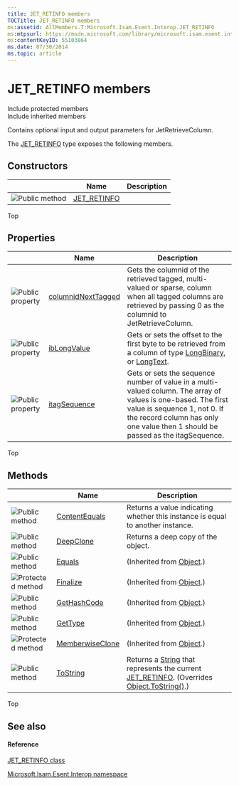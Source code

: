 ```yaml
---
title: JET_RETINFO members
TOCTitle: JET_RETINFO members
ms:assetid: AllMembers.T:Microsoft.Isam.Esent.Interop.JET_RETINFO
ms:mtpsurl: https://msdn.microsoft.com/library/microsoft.isam.esent.interop.jet_retinfo_members(v=EXCHG.10)
ms:contentKeyID: 55103864
ms.date: 07/30/2014
ms.topic: article
---
```


# JET_RETINFO members

Include protected members  
Include inherited members  

Contains optional input and output parameters for JetRetrieveColumn.

The [JET_RETINFO](./jet-retinfo-class.md) type exposes the following members.

## Constructors

<table>
<thead>
<tr class="header">
<th> </th>
<th>Name</th>
<th>Description</th>
</tr>
</thead>
<tbody>
<tr class="odd">
<td><img src="../images/dn292146.pubmethod(exchg.10).gif" title="Public method" alt="Public method" /></td>
<td><a href="dn351023(v=exchg.10).md">JET_RETINFO</a></td>
<td></td>
</tr>
</tbody>
</table>


Top

## Properties

<table>
<thead>
<tr class="header">
<th> </th>
<th>Name</th>
<th>Description</th>
</tr>
</thead>
<tbody>
<tr class="odd">
<td><img src="../images/dn292128.pubproperty(exchg.10).gif" title="Public property" alt="Public property" /></td>
<td><a href="dn335221(v=exchg.10).md">columnidNextTagged</a></td>
<td>Gets the columnid of the retrieved tagged, multi-valued or sparse, column when all tagged columns are retrieved by passing 0 as the columnid to JetRetrieveColumn.</td>
</tr>
<tr class="even">
<td><img src="../images/dn292128.pubproperty(exchg.10).gif" title="Public property" alt="Public property" /></td>
<td><a href="dn335220(v=exchg.10).md">ibLongValue</a></td>
<td>Gets or sets the offset to the first byte to be retrieved from a column of type <a href="hh577895(v=exchg.10).md">LongBinary</a>, or <a href="hh577895(v=exchg.10).md">LongText</a>.</td>
</tr>
<tr class="odd">
<td><img src="../images/dn292128.pubproperty(exchg.10).gif" title="Public property" alt="Public property" /></td>
<td><a href="dn351035(v=exchg.10).md">itagSequence</a></td>
<td>Gets or sets the sequence number of value in a multi-valued column. The array of values is one-based. The first value is sequence 1, not 0. If the record column has only one value then 1 should be passed as the itagSequence.</td>
</tr>
</tbody>
</table>


Top

## Methods

<table>
<thead>
<tr class="header">
<th> </th>
<th>Name</th>
<th>Description</th>
</tr>
</thead>
<tbody>
<tr class="odd">
<td><img src="../images/dn292146.pubmethod(exchg.10).gif" title="Public method" alt="Public method" /></td>
<td><a href="dn351024(v=exchg.10).md">ContentEquals</a></td>
<td>Returns a value indicating whether this instance is equal to another instance.</td>
</tr>
<tr class="even">
<td><img src="../images/dn292146.pubmethod(exchg.10).gif" title="Public method" alt="Public method" /></td>
<td><a href="dn335238(v=exchg.10).md">DeepClone</a></td>
<td>Returns a deep copy of the object.</td>
</tr>
<tr class="odd">
<td><img src="../images/dn292146.pubmethod(exchg.10).gif" title="Public method" alt="Public method" /></td>
<td><a href="/dotnet/api/system.object.equals#System_Object_Equals_System_Object_">Equals</a></td>
<td>(Inherited from <a href="/dotnet/api/system.object">Object</a>.)</td>
</tr>
<tr class="even">
<td><img src="../images/dn292116.protmethod(exchg.10).gif" title="Protected method" alt="Protected method" /></td>
<td><a href="/dotnet/api/system.object.finalize#System_Object_Finalize">Finalize</a></td>
<td>(Inherited from <a href="/dotnet/api/system.object">Object</a>.)</td>
</tr>
<tr class="odd">
<td><img src="../images/dn292146.pubmethod(exchg.10).gif" title="Public method" alt="Public method" /></td>
<td><a href="/dotnet/api/system.object.gethashcode#System_Object_GetHashCode">GetHashCode</a></td>
<td>(Inherited from <a href="/dotnet/api/system.object">Object</a>.)</td>
</tr>
<tr class="even">
<td><img src="../images/dn292146.pubmethod(exchg.10).gif" title="Public method" alt="Public method" /></td>
<td><a href="/dotnet/api/system.object.gettype#System_Object_GetType">GetType</a></td>
<td>(Inherited from <a href="/dotnet/api/system.object">Object</a>.)</td>
</tr>
<tr class="odd">
<td><img src="../images/dn292116.protmethod(exchg.10).gif" title="Protected method" alt="Protected method" /></td>
<td><a href="/dotnet/api/system.object.memberwiseclone#System_Object_MemberwiseClone">MemberwiseClone</a></td>
<td>(Inherited from <a href="/dotnet/api/system.object">Object</a>.)</td>
</tr>
<tr class="even">
<td><img src="../images/dn292146.pubmethod(exchg.10).gif" title="Public method" alt="Public method" /></td>
<td><a href="dn351027(v=exchg.10).md">ToString</a></td>
<td>Returns a <a href="/dotnet/api/system.string">String</a> that represents the current <a href="dn335277(v=exchg.10).md">JET_RETINFO</a>. (Overrides <a href="/dotnet/api/system.object.tostring#System_Object_ToString">Object.ToString()</a>.)</td>
</tr>
</tbody>
</table>


Top

## See also

#### Reference

[JET_RETINFO class](./jet-retinfo-class.md)

[Microsoft.Isam.Esent.Interop namespace](./microsoft.isam.esent.interop-namespace.md)